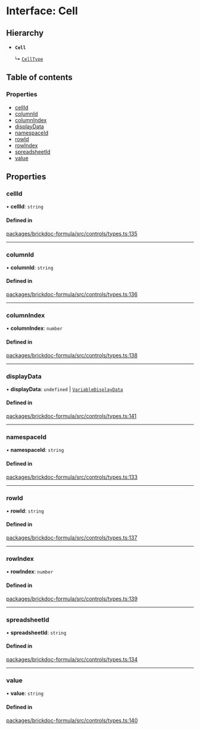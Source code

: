 # Interface: Cell

## Hierarchy

- **`Cell`**

  ↳ [`CellType`](CellType.md)

## Table of contents

### Properties

- [cellId](Cell.md#cellid)
- [columnId](Cell.md#columnid)
- [columnIndex](Cell.md#columnindex)
- [displayData](Cell.md#displaydata)
- [namespaceId](Cell.md#namespaceid)
- [rowId](Cell.md#rowid)
- [rowIndex](Cell.md#rowindex)
- [spreadsheetId](Cell.md#spreadsheetid)
- [value](Cell.md#value)

## Properties

### <a id="cellid" name="cellid"></a> cellId

• **cellId**: `string`

#### Defined in

[packages/brickdoc-formula/src/controls/types.ts:135](https://github.com/brickdoc/brickdoc/blob/main/packages/brickdoc-formula/src/controls/types.ts#L135)

___

### <a id="columnid" name="columnid"></a> columnId

• **columnId**: `string`

#### Defined in

[packages/brickdoc-formula/src/controls/types.ts:136](https://github.com/brickdoc/brickdoc/blob/main/packages/brickdoc-formula/src/controls/types.ts#L136)

___

### <a id="columnindex" name="columnindex"></a> columnIndex

• **columnIndex**: `number`

#### Defined in

[packages/brickdoc-formula/src/controls/types.ts:138](https://github.com/brickdoc/brickdoc/blob/main/packages/brickdoc-formula/src/controls/types.ts#L138)

___

### <a id="displaydata" name="displaydata"></a> displayData

• **displayData**: `undefined` \| [`VariableDisplayData`](VariableDisplayData.md)

#### Defined in

[packages/brickdoc-formula/src/controls/types.ts:141](https://github.com/brickdoc/brickdoc/blob/main/packages/brickdoc-formula/src/controls/types.ts#L141)

___

### <a id="namespaceid" name="namespaceid"></a> namespaceId

• **namespaceId**: `string`

#### Defined in

[packages/brickdoc-formula/src/controls/types.ts:133](https://github.com/brickdoc/brickdoc/blob/main/packages/brickdoc-formula/src/controls/types.ts#L133)

___

### <a id="rowid" name="rowid"></a> rowId

• **rowId**: `string`

#### Defined in

[packages/brickdoc-formula/src/controls/types.ts:137](https://github.com/brickdoc/brickdoc/blob/main/packages/brickdoc-formula/src/controls/types.ts#L137)

___

### <a id="rowindex" name="rowindex"></a> rowIndex

• **rowIndex**: `number`

#### Defined in

[packages/brickdoc-formula/src/controls/types.ts:139](https://github.com/brickdoc/brickdoc/blob/main/packages/brickdoc-formula/src/controls/types.ts#L139)

___

### <a id="spreadsheetid" name="spreadsheetid"></a> spreadsheetId

• **spreadsheetId**: `string`

#### Defined in

[packages/brickdoc-formula/src/controls/types.ts:134](https://github.com/brickdoc/brickdoc/blob/main/packages/brickdoc-formula/src/controls/types.ts#L134)

___

### <a id="value" name="value"></a> value

• **value**: `string`

#### Defined in

[packages/brickdoc-formula/src/controls/types.ts:140](https://github.com/brickdoc/brickdoc/blob/main/packages/brickdoc-formula/src/controls/types.ts#L140)
